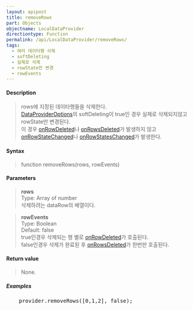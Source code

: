 ```yaml
---
layout: apipost
title: removeRows
part: Objects
objectname: LocalDataProvider
directiontype: Function
permalink: /api/LocalDataProvider/removeRows/
tags: 
  - 여러 데이터행 삭제
  - softDeleting
  - 실제로 삭제
  - rowState만 변경
  - rowEvents
---
```



#### Description

> rows에 지정된 데이타행들을 삭제한다.  
> [DataProviderOptions](/api/types/DataProviderOptions/)의 softDeleting이 true인 경우 실제로 삭제되지않고 rowState만 변경된다.  
> 이 경우 [onRowDeleted](/api/LocalDataProvider/onRowDeleted/)나 [onRowsDeleted](/api/LocalDataProvider/onRowsDeleted/)가 발생하지 않고 [onRowStateChanged](/api/LocalDataProvider/onRowStateChanged/)나 [onRowStatesChanged](/api/LocalDataProvider/onRowStatesChanged)가 발생한다.

#### Syntax

> function removeRows(rows, rowEvents)

#### Parameters

> **rows**  
> Type: Array of number  
> 삭제하려는 dataRow의 배열이다.

> **rowEvents**  
> Type: Boolean  
> Default: false  
> true인경우 삭제되는 행 별로 [onRowDeleted](/api/LocalDataProvider/onRowDeleted/)가 호출된다.  
> false인경우 삭제가 완료된 후 [onRowsDeleted](/api/LocalDataProvider/onRowsDeleted/)가 한번만 호출된다.

#### Return value

> None.

##### Examples 

<pre class="prettyprint">
    provider.removeRows([0,1,2], false);
</pre>

